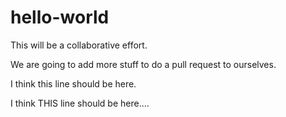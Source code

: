 # hello-world

This will be a collaborative effort.


We are going to add more stuff to do a pull request to ourselves.


I think this line should be here.

I think THIS line should be here....
